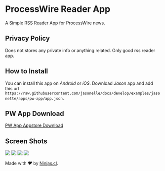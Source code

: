 # ProcessWire Reader App
A Simple RSS Reader App for ProcessWire news.

## Privacy Policy
Does not stores any private info or anything related. Only good rss reader app.

## How to Install
You can install this app on *Android* or *iOS*. Download *Jason* app and 
add this url `https://raw.githubusercontent.com/jasonelle/docs/develop/examples/jasonette/apps/pw-app/app.json`.

## PW App Download

[PW App Appstore Download](https://itunes.apple.com/us/app/pw-app/id1252337641?l=es&ls=1&mt=8)

## Screen Shots
![](img/1.jpg)
![](img/2.jpg)
![](img/3.jpg)
![](img/4.jpg)

Made with <i class="fa fa-heart">&#9829;</i> by <a href="http://ninjas.cl" target="_blank">Ninjas.cl</a>.
